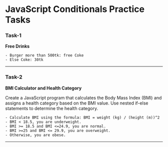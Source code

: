 # JavaScript Conditionals Practice Tasks

### Task-1

**Free Drinks**

    - Burger more than 500tk: free Coke
    - Else Coke: 30tk

---

### Task-2

**BMI Calculator and Health Category**

Create a JavaScript program that calculates the Body Mass Index (BMI) and assigns a health category based on the BMI value. Use nested if-else statements to determine the health category.

    - Calculate BMI using the formula: BMI = weight (kg) / (height (m))^2
    - BMI < 18.5, you are underweight.
    - BMI >= 18.5 and BMI <=24.9, you are normal.
    - BMI >=25 and BMI <= 29.9, you are overweight.
    - Otherwise, you are obese.

---